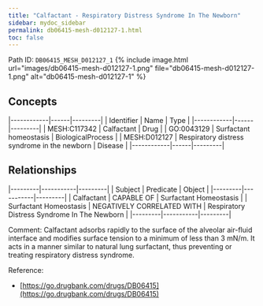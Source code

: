 ```yaml
---
title: "Calfactant - Respiratory Distress Syndrome In The Newborn"
sidebar: mydoc_sidebar
permalink: db06415-mesh-d012127-1.html
toc: false 
---
```



Path ID: `DB06415_MESH_D012127_1`
{% include image.html url="images/db06415-mesh-d012127-1.png" file="db06415-mesh-d012127-1.png" alt="db06415-mesh-d012127-1" %}

## Concepts

|------------|------|---------|
| Identifier | Name | Type    |
|------------|------|---------|
| MESH:C117342 | Calfactant | Drug |
| GO:0043129 | Surfactant homeostasis | BiologicalProcess |
| MESH:D012127 | Respiratory distress syndrome in the newborn | Disease |
|------------|------|---------|

## Relationships

|---------|-----------|---------|
| Subject | Predicate | Object  |
|---------|-----------|---------|
| Calfactant | CAPABLE OF | Surfactant Homeostasis |
| Surfactant Homeostasis | NEGATIVELY CORRELATED WITH | Respiratory Distress Syndrome In The Newborn |
|---------|-----------|---------|

Comment: Calfactant adsorbs rapidly to the surface of the alveolar air-fluid interface and modifies surface tension to a minimum of less than 3 mN/m. It acts in a manner similar to natural lung surfactant, thus preventing or treating respiratory distress syndrome.

Reference: 
  - [https://go.drugbank.com/drugs/DB06415](https://go.drugbank.com/drugs/DB06415)
